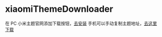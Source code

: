 # xiaomiThemeDownloader
在 PC 小米主题官网添加下载按钮，[去安装](https://greasyfork.org/zh-CN/scripts/374648-%E5%B0%8F%E7%B1%B3%E4%B8%BB%E9%A2%98%E4%B8%8B%E8%BD%BD)
手机可以手动复制主题地址，[去这里下载](http://verwelkte.aiwar.tw:81/lab/front/miui/theme/)
